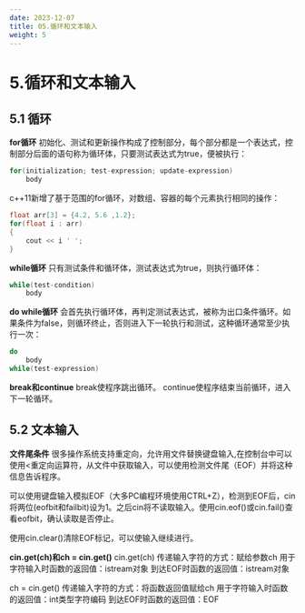 ```yaml
---
date: 2023-12-07
title: 05.循环和文本输入
weight: 5
---
```

# 5.循环和文本输入

## 5.1 循环
**for循环**
初始化、测试和更新操作构成了控制部分，每个部分都是一个表达式，控制部分后面的语句称为循环体，只要测试表达式为true，便被执行：
```c++
for(initialization; test-expression; update-expression)
    body
```
c++11新增了基于范围的for循环，对数组、容器的每个元素执行相同的操作：
```c++
float arr[3] = {4.2, 5.6 ,1.2};
for(float i : arr)
{
    cout << i ' ';
}
```

**while循环**
只有测试条件和循环体，测试表达式为true，则执行循环体：
```c++
while(test-condition)
    body
```

**do while循环**
会首先执行循环体，再判定测试表达式，被称为出口条件循环。如果条件为false，则循环终止，否则进入下一轮执行和测试，这种循环通常至少执行一次：
```c++
do
    body
while(test-expression)
```

**break和continue**
break使程序跳出循环。
continue使程序结束当前循环，进入下一轮循环。


## 5.2 文本输入
**文件尾条件**
很多操作系统支持重定向，允许用文件替换键盘输入,在控制台中可以使用<重定向运算符，从文件中获取输入，可以使用检测文件尾（EOF）并将这种信息告诉程序。

可以使用键盘输入模拟EOF（大多PC编程环境使用CTRL+Z），检测到EOF后，cin将两位(eofbit和failbit)设为1。之后cin将不读取输入。使用cin.eof()或cin.fail()查看eofbit，确认读取是否停止。

使用cin.clear()清除EOF标记，可以使输入继续进行。

**cin.get(ch)和ch = cin.get()**
cin.get(ch)
传递输入字符的方式：赋给参数ch
用于字符输入时函数的返回值：istream对象
到达EOF时函数的返回值：istream对象

ch = cin.get()
传递输入字符的方式：将函数返回值赋给ch
用于字符输入时函数的返回值：int类型字符编码
到达EOF时函数的返回值：EOF
